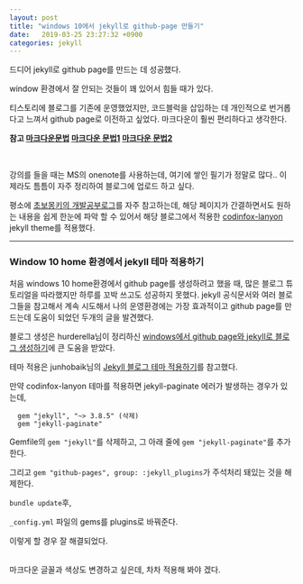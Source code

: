 ```yaml
---
layout: post
title: "windows 10에서 jekyll로 github-page 만들기"
date:   2019-03-25 23:27:32 +0900
categories: jekyll
---
```


드디어 jekyll로 github page를 만드는 데 성공했다.

window 환경에서 잘 안되는 것들이 꽤 있어서 힘들 때가 있다.

티스토리에 블로그를 기존에 운영했었지만, 코드블럭을 삽입하는 데 개인적으로 번거롭다고 느껴서 github page로 이전하고 싶었다. 마크다운이 훨씬 편리하다고 생각한다.



**참고
[마크다운문법](https://wikidocs.net/1678)
[마크다운 문법1](https://gist.github.com/ihoneymon/652be052a0727ad59601)
[마크다운 문법2](https://simhyejin.github.io/2016/06/30/Markdown-syntax/#code-blocks)**

<br>


강의를 들을 때는 MS의 onenote를 사용하는데, 여기에 쌓인 필기가 정말로 많다.. 이제라도 틈틈이 자주 정리하여 블로그에 업로드 하고 싶다.

평소에 [초보몽키의 개발공부로그](https://wayhome25.github.io/)를 자주 참고하는데, 해당 페이지가 간결하면서도 원하는 내용을 쉽게 한눈에 파악 할 수 있어서 해당 블로그에서 적용한 [codinfox-lanyon](http://jekyllthemes.org/themes/codinfox-lanyon/) jekyll theme를 적용했다.


---

### Window 10 home 환경에서 jekyll 테마 적용하기


처음 windows 10 home환경에서 github page를 생성하려고 했을 때, 많은 블로그 튜토리얼을 따라했지만 하루를 꼬박 쓰고도 성공하지 못했다. jekyll 공식문서와 여러 블로그들을 참고해서 계속 시도해서 나의 운영환경에는 가장 효과적이고 github page를 만드는데 도움이 되었던 두개의 글을 발견했다.

블로그 생성은 hurderella님이 정리하신 [windows에서 github page와 jekyll로 블로그 생성하기](https://hurderella.tistory.com/131)에 큰 도움을 받았다.


테마 적용은 junhobaik님의 [Jekyll 블로그 테마 적용하기](https://junhobaik.github.io/jekyll-apply-theme/)를 참고했다.


만약 codinfox-lanyon 테마를 적용하면 jekyll-paginate 에러가 발생하는 경우가 있는데,

```
  gem "jekyll", "~> 3.8.5" (삭제)
  gem "jekyll-paginate"
```

Gemfile의 `gem "jekyll"`를 삭제하고, 그 아래 줄에 `gem "jekyll-paginate"`를 추가한다.

그리고 `gem "github-pages", group: :jekyll_plugins`가 주석처리 돼있는 것을 해제한다.

`bundle update`후,

`_config.yml` 파일의 gems를 plugins로 바꿔준다.

이렇게 할 경우 잘 해결되었다.


<br>
마크다운 글꼴과 색상도 변경하고 싶은데, 차차 적용해 봐야 겠다.
